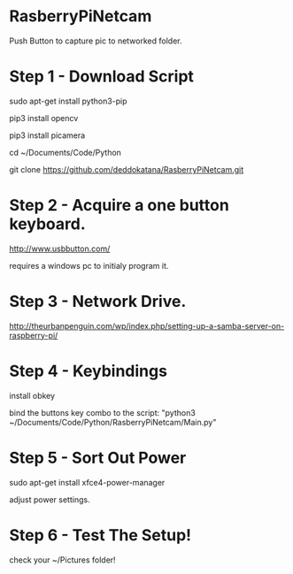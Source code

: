 # RasberryPiNetcam
Push Button to capture pic to networked folder.

# Step 1 - Download Script

sudo apt-get install python3-pip

pip3 install opencv

pip3 install picamera

cd ~/Documents/Code/Python

git clone https://github.com/deddokatana/RasberryPiNetcam.git

# Step 2 - Acquire a one button keyboard.

http://www.usbbutton.com/

requires a windows pc to initialy program it.

# Step 3 - Network Drive.

http://theurbanpenguin.com/wp/index.php/setting-up-a-samba-server-on-raspberry-pi/

# Step 4 - Keybindings

install obkey

bind the buttons key combo to the script: "python3 ~/Documents/Code/Python/RasberryPiNetcam/Main.py"

# Step 5 - Sort Out Power

sudo apt-get install xfce4-power-manager

adjust power settings.

# Step 6 - Test The Setup!
 
 check your ~/Pictures folder!